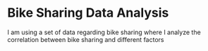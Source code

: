 # Bike Sharing Data Analysis
 I am using a set of data regarding bike sharing where I analyze the correlation between bike sharing and different factors
